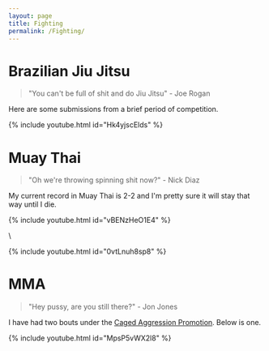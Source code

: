 ```yaml
---
layout: page
title: Fighting
permalink: /Fighting/
---
```


# Brazilian Jiu Jitsu

> "You can't be full of shit and do Jiu Jitsu" - Joe Rogan

Here are some submissions from a brief period of competition.

{% include youtube.html id="Hk4yjscElds" %}

# Muay Thai

> "Oh we're throwing spinning shit now?" - Nick Diaz

My current record in Muay Thai is 2-2 and I'm pretty sure it will stay that way until I die. 

{% include youtube.html id="vBENzHeO1E4" %}

\

{% include youtube.html id="0vtLnuh8sp8" %}

# MMA

> "Hey pussy, are you still there?" - Jon Jones

I have had two bouts under the [Caged Aggression Promotion](http://www.cagedaggressionevents.com/home.html). Below is one.

{% include youtube.html id="MpsP5vWX2l8" %}